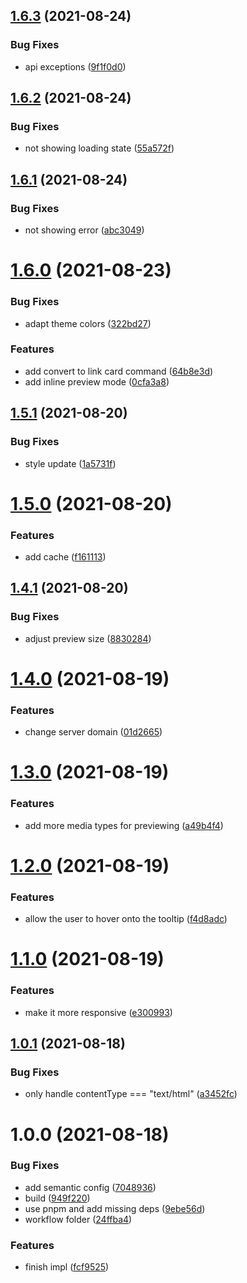 ## [1.6.3](https://github.com/pengx17/logseq-plugin-link-preview/compare/v1.6.2...v1.6.3) (2021-08-24)


### Bug Fixes

* api exceptions ([9f1f0d0](https://github.com/pengx17/logseq-plugin-link-preview/commit/9f1f0d0a97325c32964f314ded8afba35f8b6575))

## [1.6.2](https://github.com/pengx17/logseq-plugin-link-preview/compare/v1.6.1...v1.6.2) (2021-08-24)


### Bug Fixes

* not showing loading state ([55a572f](https://github.com/pengx17/logseq-plugin-link-preview/commit/55a572fcaaf5b38fc88eaa671cec126f630b9018))

## [1.6.1](https://github.com/pengx17/logseq-plugin-link-preview/compare/v1.6.0...v1.6.1) (2021-08-24)


### Bug Fixes

* not showing error ([abc3049](https://github.com/pengx17/logseq-plugin-link-preview/commit/abc304976de0fe5778508259dbf33af854eb9551))

# [1.6.0](https://github.com/pengx17/logseq-plugin-link-preview/compare/v1.5.1...v1.6.0) (2021-08-23)


### Bug Fixes

* adapt theme colors ([322bd27](https://github.com/pengx17/logseq-plugin-link-preview/commit/322bd2756ad486c1207687a0f5e2ff396a7eb239))


### Features

* add convert to link card command ([64b8e3d](https://github.com/pengx17/logseq-plugin-link-preview/commit/64b8e3dee1f59e33dd204a6705b1a1fcaa29f6d0))
* add inline preview mode ([0cfa3a8](https://github.com/pengx17/logseq-plugin-link-preview/commit/0cfa3a8bbb0aaa4104314634ae0ee795d2b82567))

## [1.5.1](https://github.com/pengx17/logseq-plugin-link-preview/compare/v1.5.0...v1.5.1) (2021-08-20)


### Bug Fixes

* style update ([1a5731f](https://github.com/pengx17/logseq-plugin-link-preview/commit/1a5731fbdc71e3b4dd6f770a88a3b5b85a7d556c))

# [1.5.0](https://github.com/pengx17/logseq-plugin-link-preview/compare/v1.4.1...v1.5.0) (2021-08-20)


### Features

* add cache ([f161113](https://github.com/pengx17/logseq-plugin-link-preview/commit/f1611132f5376cb5a13b83f4e4bfee76e0f83944))

## [1.4.1](https://github.com/pengx17/logseq-plugin-link-preview/compare/v1.4.0...v1.4.1) (2021-08-20)


### Bug Fixes

* adjust preview size ([8830284](https://github.com/pengx17/logseq-plugin-link-preview/commit/8830284cb0b08c3174f69003eab71840dc1d8cb8))

# [1.4.0](https://github.com/pengx17/logseq-plugin-link-preview/compare/v1.3.0...v1.4.0) (2021-08-19)


### Features

* change server domain ([01d2665](https://github.com/pengx17/logseq-plugin-link-preview/commit/01d26653e65bcffdb99dd18b654b15030ec8e466))

# [1.3.0](https://github.com/pengx17/logseq-plugin-link-preview/compare/v1.2.0...v1.3.0) (2021-08-19)


### Features

* add more media types for previewing ([a49b4f4](https://github.com/pengx17/logseq-plugin-link-preview/commit/a49b4f4dbb80aae152c0010344677d60c3a23205))

# [1.2.0](https://github.com/pengx17/logseq-plugin-link-preview/compare/v1.1.0...v1.2.0) (2021-08-19)


### Features

* allow the user to hover onto the tooltip ([f4d8adc](https://github.com/pengx17/logseq-plugin-link-preview/commit/f4d8adc3453b4c4556b6693561f03b92e2215998))

# [1.1.0](https://github.com/pengx17/logseq-plugin-link-preview/compare/v1.0.1...v1.1.0) (2021-08-19)


### Features

* make it more responsive ([e300993](https://github.com/pengx17/logseq-plugin-link-preview/commit/e3009933a47567f642e6ed4e10d72b7a92629903))

## [1.0.1](https://github.com/pengx17/logseq-plugin-link-preview/compare/v1.0.0...v1.0.1) (2021-08-18)


### Bug Fixes

* only handle contentType === "text/html" ([a3452fc](https://github.com/pengx17/logseq-plugin-link-preview/commit/a3452fced941c5107f9123bdaf30ed3d56ee92b7))

# 1.0.0 (2021-08-18)


### Bug Fixes

* add semantic config ([7048936](https://github.com/pengx17/logseq-plugin-link-preview/commit/7048936e55599deb5b3c7b59449111f6c3c15f63))
* build ([949f220](https://github.com/pengx17/logseq-plugin-link-preview/commit/949f22062df625ed5691029c768e2a4285b059eb))
* use pnpm and add missing deps ([9ebe56d](https://github.com/pengx17/logseq-plugin-link-preview/commit/9ebe56d3190c5a1835fda9c0dfffb2daae066db6))
* workflow folder ([24ffba4](https://github.com/pengx17/logseq-plugin-link-preview/commit/24ffba4e29facffedf5b84b7f30cf93ddc1aeb0e))


### Features

* finish impl ([fcf9525](https://github.com/pengx17/logseq-plugin-link-preview/commit/fcf9525a6d21daf5c7e0d4ce7c8c4951aa2bcfcc))
